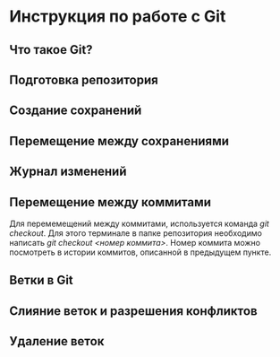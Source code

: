 # Инструкция по работе с Git

## Что такое Git? 

## Подготовка репозитория 

## Создание сохранений

## Перемещение между сохранениями


## Журнал изменений

## Перемещение между коммитами
Для перемемещений между коммитами, используется команда *git checkout*. Для этого терминале в папке репозитория необходимо написать *git checkout <номер коммита>*. Номер коммита можно посмотреть в истории коммитов, описанной в предыдущем пункте.

## Ветки в Git

## Слияние веток и разрешения конфликтов

## Удаление веток